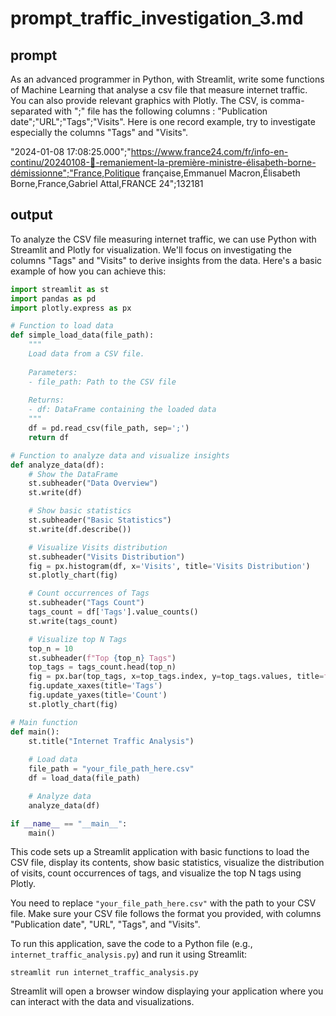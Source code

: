 # prompt_traffic_investigation_3.md


## prompt
As an advanced programmer in Python, with Streamlit, write some functions of Machine Learning that analyse a csv file that measure internet traffic. You can also provide relevant graphics with Plotly.
The CSV, is comma-separated with ";" file has the following columns : "Publication date";"URL";"Tags";"Visits".
Here is one record example, try to investigate especially the columns "Tags" and "Visits".

"2024-01-08 17:08:25.000";"https://www.france24.com/fr/info-en-continu/20240108-🔴-remaniement-la-première-ministre-élisabeth-borne-démissionne";"France,Politique française,Emmanuel Macron,Élisabeth Borne,France,Gabriel Attal,FRANCE 24";132181




## output

To analyze the CSV file measuring internet traffic, we can use Python with Streamlit and Plotly for visualization. We'll focus on investigating the columns "Tags" and "Visits" to derive insights from the data. Here's a basic example of how you can achieve this:

```python
import streamlit as st
import pandas as pd
import plotly.express as px

# Function to load data
def simple_load_data(file_path):
    """
    Load data from a CSV file.
    
    Parameters:
    - file_path: Path to the CSV file
    
    Returns:
    - df: DataFrame containing the loaded data
    """
    df = pd.read_csv(file_path, sep=';')
    return df

# Function to analyze data and visualize insights
def analyze_data(df):
    # Show the DataFrame
    st.subheader("Data Overview")
    st.write(df)

    # Show basic statistics
    st.subheader("Basic Statistics")
    st.write(df.describe())

    # Visualize Visits distribution
    st.subheader("Visits Distribution")
    fig = px.histogram(df, x='Visits', title='Visits Distribution')
    st.plotly_chart(fig)

    # Count occurrences of Tags
    st.subheader("Tags Count")
    tags_count = df['Tags'].value_counts()
    st.write(tags_count)

    # Visualize top N Tags
    top_n = 10
    st.subheader(f"Top {top_n} Tags")
    top_tags = tags_count.head(top_n)
    fig = px.bar(top_tags, x=top_tags.index, y=top_tags.values, title=f'Top {top_n} Tags')
    fig.update_xaxes(title='Tags')
    fig.update_yaxes(title='Count')
    st.plotly_chart(fig)

# Main function
def main():
    st.title("Internet Traffic Analysis")
    
    # Load data
    file_path = "your_file_path_here.csv"
    df = load_data(file_path)

    # Analyze data
    analyze_data(df)

if __name__ == "__main__":
    main()
```

This code sets up a Streamlit application with basic functions to load the CSV file, display its contents, show basic statistics, visualize the distribution of visits, count occurrences of tags, and visualize the top N tags using Plotly.

You need to replace `"your_file_path_here.csv"` with the path to your CSV file. Make sure your CSV file follows the format you provided, with columns "Publication date", "URL", "Tags", and "Visits".

To run this application, save the code to a Python file (e.g., `internet_traffic_analysis.py`) and run it using Streamlit:

```
streamlit run internet_traffic_analysis.py
```

Streamlit will open a browser window displaying your application where you can interact with the data and visualizations.

